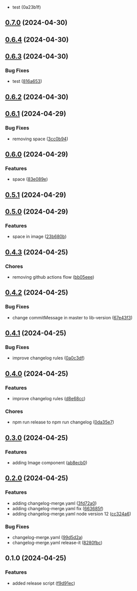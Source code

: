 

* test (0a23b1f)

## [0.7.0](https://github.com/ysabeellaa/spike-changelog/compare/0.6.4...0.7.0) (2024-04-30)

## [0.6.4](https://github.com/ysabeellaa/spike-changelog/compare/0.6.3...0.6.4) (2024-04-30)

## [0.6.3](https://github.com/ysabeellaa/spike-changelog/compare/0.6.1...0.6.3) (2024-04-30)


### Bug Fixes

* test ([816a653](https://github.com/ysabeellaa/spike-changelog/commit/816a653f46c4d97343afa6c9afcd01c0a0a30959))

## [0.6.2](https://github.com/ysabeellaa/spike-changelog/compare/0.6.1...0.6.2) (2024-04-30)

## [0.6.1](https://github.com/ysabeellaa/spike-changelog/compare/0.6.0...0.6.1) (2024-04-29)


### Bug Fixes

* removing space ([3cc0b94](https://github.com/ysabeellaa/spike-changelog/commit/3cc0b9434012aae81cea13c733ae891e7a1bad67))

## [0.6.0](https://github.com/ysabeellaa/spike-changelog/compare/0.5.1...0.6.0) (2024-04-29)


### Features

* space ([83e089e](https://github.com/ysabeellaa/spike-changelog/commit/83e089e3a8107aa20d78a4fd27c60dca0f4713f1))

## [0.5.1](https://github.com/ysabeellaa/spike-changelog/compare/0.5.0...0.5.1) (2024-04-29)

## [0.5.0](https://github.com/ysabeellaa/spike-changelog/compare/0.4.3...0.5.0) (2024-04-29)


### Features

* space in image ([23b680b](https://github.com/ysabeellaa/spike-changelog/commit/23b680b5a5288842b78a4bfe420ed9e03fdb0a1a))

## [0.4.3](https://github.com/ysabeellaa/spike-changelog/compare/0.4.2...0.4.3) (2024-04-25)


### Chores

* removing github actions flow ([bb05eee](https://github.com/ysabeellaa/spike-changelog/commit/bb05eee1b7f693926425d6a011bb81a0cde5debd))

## [0.4.2](https://github.com/ysabeellaa/spike-changelog/compare/0.4.1...0.4.2) (2024-04-25)


### Bug Fixes

* change commitMessage in master to lib-version ([67e43f3](https://github.com/ysabeellaa/spike-changelog/commit/67e43f308e0add0d19ae902a73eac37a080ad9a9))

## [0.4.1](https://github.com/ysabeellaa/spike-changelog/compare/0.4.0...0.4.1) (2024-04-25)


### Bug Fixes

* improve changelog rules ([0a0c3df](https://github.com/ysabeellaa/spike-changelog/commit/0a0c3df75d9a658e8a0cca0e053852defcc55594))

## [0.4.0](https://github.com/ysabeellaa/spike-changelog/compare/0.3.0...0.4.0) (2024-04-25)


### Features

* improve changelog rules ([d8e68cc](https://github.com/ysabeellaa/spike-changelog/commit/d8e68ccab34efa85d223971cf8bc9bb1a54276e1))


### Chores

* npm run release to npm run changelog ([0da35e7](https://github.com/ysabeellaa/spike-changelog/commit/0da35e78a6fd91366a79594420c6ab98af1af8a7))

## [0.3.0](https://github.com/ysabeellaa/spike-changelog/compare/0.2.0...0.3.0) (2024-04-25)


### Features

* adding Image component ([ab8ecb0](https://github.com/ysabeellaa/spike-changelog/commit/ab8ecb02e7615434307fe00b6a64f2646d40b841))

## [0.2.0](https://github.com/ysabeellaa/spike-changelog/compare/0.1.0...0.2.0) (2024-04-25)


### Features

* adding changelog-merge.yaml ([3fd72a0](https://github.com/ysabeellaa/spike-changelog/commit/3fd72a0082a4f9d29addebaaaae766f04c70ac8f))
* adding changelog-merge.yaml fix ([663685f](https://github.com/ysabeellaa/spike-changelog/commit/663685fec42e04bfcbc1a1f25a2132236d80f457))
* adding changelog-merge.yaml node version 12 ([cc324a6](https://github.com/ysabeellaa/spike-changelog/commit/cc324a6dfcbb0370b5d384bd3dbf04b661171416))


### Bug Fixes

* changelog-merge.yaml ([99d5d2a](https://github.com/ysabeellaa/spike-changelog/commit/99d5d2a0525a2a2ab71f1430251f726e51781bd2))
* changelog-merge.yaml release-it ([8280fbc](https://github.com/ysabeellaa/spike-changelog/commit/8280fbcba1665463e6fb5f072e7a44282fa4fba1))

## 0.1.0 (2024-04-25)


### Features

* added release script ([f9d91ec](https://github.com/ysabeellaa/spike-changelog/commit/f9d91ec2005389720bdfc4eb9afc7c41243c6619))
